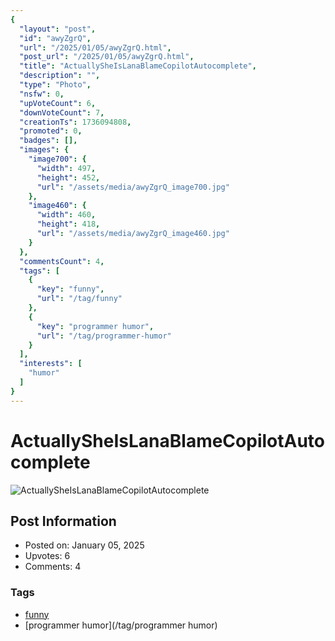 ```yaml
---
{
  "layout": "post",
  "id": "awyZgrQ",
  "url": "/2025/01/05/awyZgrQ.html",
  "post_url": "/2025/01/05/awyZgrQ.html",
  "title": "ActuallySheIsLanaBlameCopilotAutocomplete",
  "description": "",
  "type": "Photo",
  "nsfw": 0,
  "upVoteCount": 6,
  "downVoteCount": 7,
  "creationTs": 1736094808,
  "promoted": 0,
  "badges": [],
  "images": {
    "image700": {
      "width": 497,
      "height": 452,
      "url": "/assets/media/awyZgrQ_image700.jpg"
    },
    "image460": {
      "width": 460,
      "height": 418,
      "url": "/assets/media/awyZgrQ_image460.jpg"
    }
  },
  "commentsCount": 4,
  "tags": [
    {
      "key": "funny",
      "url": "/tag/funny"
    },
    {
      "key": "programmer humor",
      "url": "/tag/programmer-humor"
    }
  ],
  "interests": [
    "humor"
  ]
}
---
```


# ActuallySheIsLanaBlameCopilotAutocomplete

![ActuallySheIsLanaBlameCopilotAutocomplete](/assets/media/awyZgrQ_image700.jpg)

## Post Information

- Posted on: January 05, 2025
- Upvotes: 6
- Comments: 4

### Tags

- [funny](/tag/funny)
- [programmer humor](/tag/programmer humor)

